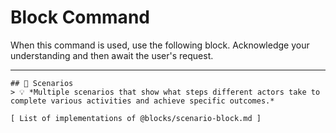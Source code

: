 # Block Command

When this command is used, use the following block. Acknowledge your understanding and then await the user's request.

---

``````````
## 🌊 Scenarios
> 💡 *Multiple scenarios that show what steps different actors take to complete various activities and achieve specific outcomes.*

[ List of implementations of @blocks/scenario-block.md ]
``````````
